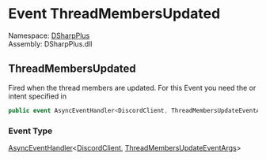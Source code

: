 # Event ThreadMembersUpdated

Namespace: [DSharpPlus](DSharpPlus.md)  
Assembly: DSharpPlus.dll

## <a id="DSharpPlus_DiscordClient_ThreadMembersUpdated"></a>ThreadMembersUpdated

Fired when the thread members are updated.
For this Event you need the <xref href="DSharpPlus.DiscordIntents.GuildMembers" data-throw-if-not-resolved="false"></xref> or <xref href="DSharpPlus.DiscordIntents.Guilds" data-throw-if-not-resolved="false"></xref> intent specified in <xref href="DSharpPlus.DiscordConfiguration.Intents" data-throw-if-not-resolved="false"></xref>

```csharp
public event AsyncEventHandler<DiscordClient, ThreadMembersUpdateEventArgs> ThreadMembersUpdated
```

### Event Type

[AsyncEventHandler](DSharpPlus.AsyncEvents.AsyncEventHandler\-2.md)<[DiscordClient](DSharpPlus.DiscordClient.md), [ThreadMembersUpdateEventArgs](DSharpPlus.EventArgs.ThreadMembersUpdateEventArgs.md)\>


